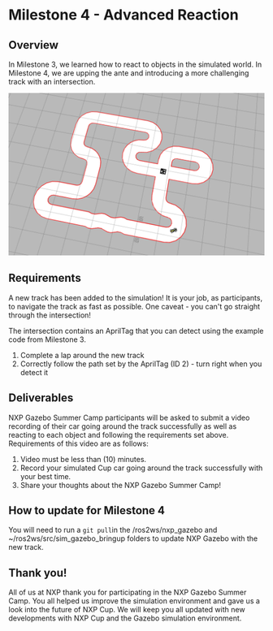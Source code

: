 # Milestone 4 - Advanced Reaction

## Overview

In Milestone 3, we learned how to react to objects in the simulated world. In Milestone 4, we are upping the ante and introducing a more challenging track with an intersection.&#x20;

![Track setup for Milestone 4](<../.gitbook/assets/image (48) (1).png>)

## Requirements

A new track has been added to the simulation! It is your job, as participants, to navigate the track as fast as possible. One caveat - you can't go straight through the intersection!

The intersection contains an AprilTag that you can detect using the example code from Milestone 3.&#x20;

1. Complete a lap around the new track
2. Correctly follow the path set by the AprilTag (ID 2) - turn right when you detect it

## Deliverables

NXP Gazebo Summer Camp participants will be asked to submit a video recording of their car going around the track successfully as well as reacting to each object and following the requirements set above. Requirements of this video are as follows:

1. Video must be less than (10) minutes.
2. Record your simulated Cup car going around the track successfully with your best time.
3. Share your thoughts about the NXP Gazebo Summer Camp!

## How to update for Milestone 4

You will need to run a `git pull`in the /ros2ws/nxp\_gazebo and \~/ros2ws/src/sim\_gazebo\_bringup folders to update NXP Gazebo with the new track.

## Thank you!

All of us at NXP thank you for participating in the NXP Gazebo Summer Camp. You all helped us improve the simulation environment and gave us a look into the future of NXP Cup. We will keep you all updated with new developments with NXP Cup and the Gazebo simulation environment.
